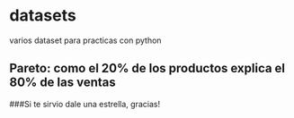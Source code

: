 # datasets
varios dataset para practicas con python

## Pareto: como el 20% de los productos explica el 80% de las ventas

###Si te sirvio  dale una estrella, gracias!
